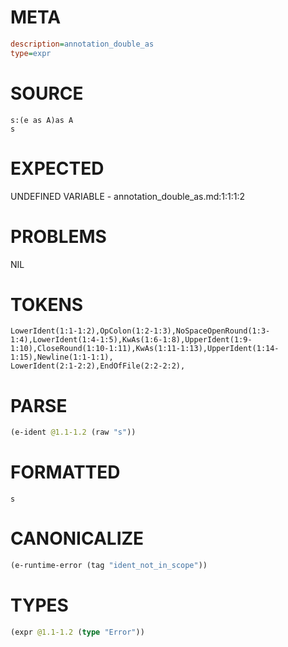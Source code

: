 # META
~~~ini
description=annotation_double_as
type=expr
~~~
# SOURCE
~~~roc
s:(e as A)as A
s
~~~
# EXPECTED
UNDEFINED VARIABLE - annotation_double_as.md:1:1:1:2
# PROBLEMS
NIL
# TOKENS
~~~zig
LowerIdent(1:1-1:2),OpColon(1:2-1:3),NoSpaceOpenRound(1:3-1:4),LowerIdent(1:4-1:5),KwAs(1:6-1:8),UpperIdent(1:9-1:10),CloseRound(1:10-1:11),KwAs(1:11-1:13),UpperIdent(1:14-1:15),Newline(1:1-1:1),
LowerIdent(2:1-2:2),EndOfFile(2:2-2:2),
~~~
# PARSE
~~~clojure
(e-ident @1.1-1.2 (raw "s"))
~~~
# FORMATTED
~~~roc
s
~~~
# CANONICALIZE
~~~clojure
(e-runtime-error (tag "ident_not_in_scope"))
~~~
# TYPES
~~~clojure
(expr @1.1-1.2 (type "Error"))
~~~
